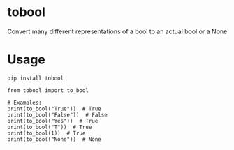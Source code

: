 # tobool

Convert many different representations of a bool to an actual bool or a None

# Usage

```
pip install tobool

from tobool import to_bool

# Examples:
print(to_bool("True"))  # True
print(to_bool("False"))  # False
print(to_bool("Yes"))  # True
print(to_bool("T"))  # True
print(to_bool(1))  # True
print(to_bool("None"))  # None

```
